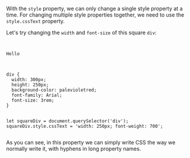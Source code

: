 With the `style` property, we can only
change a single style property at a time.
For changing multiple style properties
together, we need to use the `style.cssText`
property.

Let's try changing the `width` and
`font-size` of
this square `div`:

<codeblock language="javascript" type="lesson">
<code>
<panel language="html">
<div>Hello</div>
</panel>
<panel language="css">
div {
  width: 300px;
  height: 250px;
  background-color: palevioletred;
  font-family: Arial;
  font-size: 3rem;
}
</panel>
<panel language="javascript">
let squareDiv = document.querySelector('div');
squareDiv.style.cssText = 'width: 250px; font-weight: 700';
</panel>
</code>
</codeblock>

As you can see, in this property
we can simply write CSS the way
we normally write it, with hyphens
in long property names.
